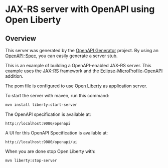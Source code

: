 # JAX-RS server with OpenAPI using Open Liberty

## Overview
This server was generated by the [OpenAPI Generator](https://openapi-generator.tech) project. By using an
[OpenAPI-Spec](https://openapis.org), you can easily generate a server stub.

This is an example of building a OpenAPI-enabled JAX-RS server.
This example uses the [JAX-RS](https://jax-rs-spec.java.net/) framework and 
the [Eclipse-MicroProfile-OpenAPI](https://github.com/eclipse/microprofile-open-api) addition.

The pom file is configured to use [Open Liberty](https://openliberty.io/) as application server.


To start the server with maven, run this command:

```bash
mvn install liberty:start-server
```

The OpenAPI specification is available at:

```
http://localhost:9080/openapi
```

A UI for this OpenAPI Specification is available at:

```
http://localhost:9080/openapi/ui
```

When you are done stop Open Liberty with:

```
mvn liberty:stop-server
```

